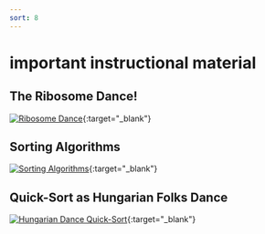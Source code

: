```yaml
---
sort: 8
---
```

# important instructional material

## The Ribosome Dance! 
[![Ribosome Dance](http://img.youtube.com/vi/WTRmvnlNVw4/0.jpg)](http://www.youtube.com/watch?v=WTRmvnlNVw4 "Ribosome Dance"){:target="_blank"}

## Sorting Algorithms 
[![Sorting Algorithms](http://img.youtube.com/vi/kPRA0W1kECg/0.jpg)](http://www.youtube.com/watch?v=kPRA0W1kECg "Sorting Algorithms"){:target="_blank"}

## Quick-Sort as Hungarian Folks Dance
[![Hungarian Dance Quick-Sort](http://img.youtube.com/vi/ywWBy6J5gz8/0.jpg)](http://www.youtube.com/watch?v=ywWBy6J5gz8 "Hungary Dance Quick Sort"){:target="_blank"}
